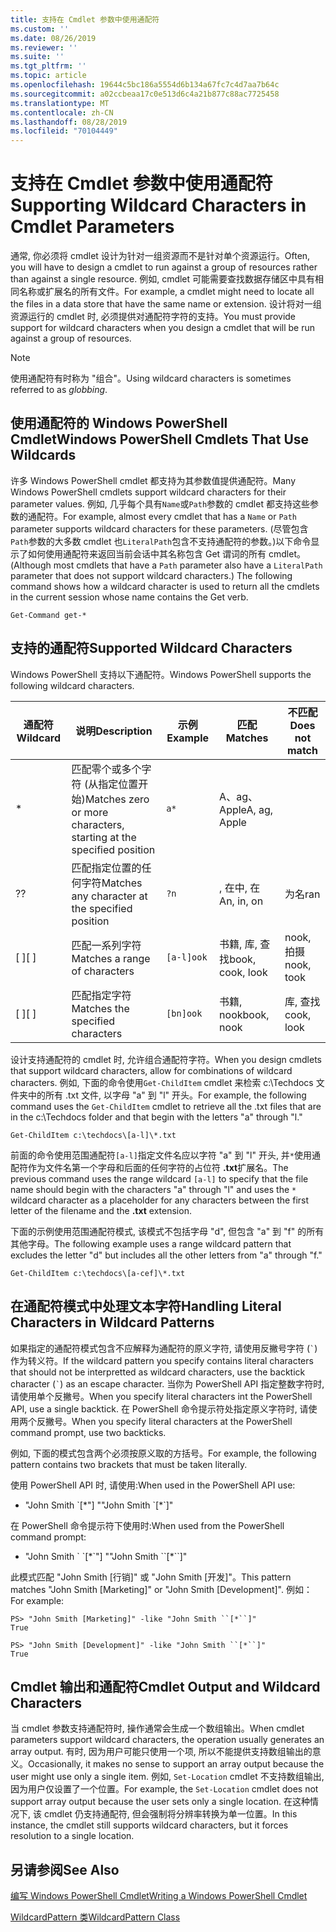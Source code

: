 ```yaml
---
title: 支持在 Cmdlet 参数中使用通配符
ms.custom: ''
ms.date: 08/26/2019
ms.reviewer: ''
ms.suite: ''
ms.tgt_pltfrm: ''
ms.topic: article
ms.openlocfilehash: 19644c5bc186a5554d6b134a67fc7c4d7aa7b64c
ms.sourcegitcommit: a02ccbeaa17c0e513d6c4a21b877c88ac7725458
ms.translationtype: MT
ms.contentlocale: zh-CN
ms.lasthandoff: 08/28/2019
ms.locfileid: "70104449"
---
```

# <a name="supporting-wildcard-characters-in-cmdlet-parameters"></a><span data-ttu-id="df74d-102">支持在 Cmdlet 参数中使用通配符</span><span class="sxs-lookup"><span data-stu-id="df74d-102">Supporting Wildcard Characters in Cmdlet Parameters</span></span>

<span data-ttu-id="df74d-103">通常, 你必须将 cmdlet 设计为针对一组资源而不是针对单个资源运行。</span><span class="sxs-lookup"><span data-stu-id="df74d-103">Often, you will have to design a cmdlet to run against a group of resources rather than against a single resource.</span></span> <span data-ttu-id="df74d-104">例如, cmdlet 可能需要查找数据存储区中具有相同名称或扩展名的所有文件。</span><span class="sxs-lookup"><span data-stu-id="df74d-104">For example, a cmdlet might need to locate all the files in a data store that have the same name or extension.</span></span> <span data-ttu-id="df74d-105">设计将对一组资源运行的 cmdlet 时, 必须提供对通配符字符的支持。</span><span class="sxs-lookup"><span data-stu-id="df74d-105">You must provide support for wildcard characters when you design a cmdlet that will be run against a group of resources.</span></span>

> [!NOTE]
> <span data-ttu-id="df74d-106">使用通配符有时称为 "组合"。</span><span class="sxs-lookup"><span data-stu-id="df74d-106">Using wildcard characters is sometimes referred to as *globbing*.</span></span>

## <a name="windows-powershell-cmdlets-that-use-wildcards"></a><span data-ttu-id="df74d-107">使用通配符的 Windows PowerShell Cmdlet</span><span class="sxs-lookup"><span data-stu-id="df74d-107">Windows PowerShell Cmdlets That Use Wildcards</span></span>

 <span data-ttu-id="df74d-108">许多 Windows PowerShell cmdlet 都支持为其参数值提供通配符。</span><span class="sxs-lookup"><span data-stu-id="df74d-108">Many Windows PowerShell cmdlets support wildcard characters for their parameter values.</span></span> <span data-ttu-id="df74d-109">例如, 几乎每个具有`Name`或`Path`参数的 cmdlet 都支持这些参数的通配符。</span><span class="sxs-lookup"><span data-stu-id="df74d-109">For example, almost every cmdlet that has a `Name` or `Path` parameter supports wildcard characters for these parameters.</span></span> <span data-ttu-id="df74d-110">(尽管包含`Path`参数的大多数 cmdlet 也`LiteralPath`包含不支持通配符的参数。)以下命令显示了如何使用通配符来返回当前会话中其名称包含 Get 谓词的所有 cmdlet。</span><span class="sxs-lookup"><span data-stu-id="df74d-110">(Although most cmdlets that have a `Path` parameter also have a `LiteralPath` parameter that does not support wildcard characters.) The following command shows how a wildcard character is used to return all the cmdlets in the current session whose name contains the Get verb.</span></span>

 `Get-Command get-*`

## <a name="supported-wildcard-characters"></a><span data-ttu-id="df74d-111">支持的通配符</span><span class="sxs-lookup"><span data-stu-id="df74d-111">Supported Wildcard Characters</span></span>

<span data-ttu-id="df74d-112">Windows PowerShell 支持以下通配符。</span><span class="sxs-lookup"><span data-stu-id="df74d-112">Windows PowerShell supports the following wildcard characters.</span></span>

| <span data-ttu-id="df74d-113">通配符</span><span class="sxs-lookup"><span data-stu-id="df74d-113">Wildcard</span></span> |                             <span data-ttu-id="df74d-114">说明</span><span class="sxs-lookup"><span data-stu-id="df74d-114">Description</span></span>                             |  <span data-ttu-id="df74d-115">示例</span><span class="sxs-lookup"><span data-stu-id="df74d-115">Example</span></span>   |     <span data-ttu-id="df74d-116">匹配</span><span class="sxs-lookup"><span data-stu-id="df74d-116">Matches</span></span>      | <span data-ttu-id="df74d-117">不匹配</span><span class="sxs-lookup"><span data-stu-id="df74d-117">Does not match</span></span> |
| -------- | ------------------------------------------------------------------- | ---------- | ---------------- | -------------- |
| *        | <span data-ttu-id="df74d-118">匹配零个或多个字符 (从指定位置开始)</span><span class="sxs-lookup"><span data-stu-id="df74d-118">Matches zero or more characters, starting at the specified position</span></span> | `a*`       | <span data-ttu-id="df74d-119">A、ag、Apple</span><span class="sxs-lookup"><span data-stu-id="df74d-119">A, ag, Apple</span></span>     |                |
| <span data-ttu-id="df74d-120">?</span><span class="sxs-lookup"><span data-stu-id="df74d-120">?</span></span>        | <span data-ttu-id="df74d-121">匹配指定位置的任何字符</span><span class="sxs-lookup"><span data-stu-id="df74d-121">Matches any character at the specified position</span></span>                     | `?n`       | <span data-ttu-id="df74d-122">, 在中, 在</span><span class="sxs-lookup"><span data-stu-id="df74d-122">An, in, on</span></span>       | <span data-ttu-id="df74d-123">为名</span><span class="sxs-lookup"><span data-stu-id="df74d-123">ran</span></span>            |
| <span data-ttu-id="df74d-124">[ ]</span><span class="sxs-lookup"><span data-stu-id="df74d-124">[ ]</span></span>      | <span data-ttu-id="df74d-125">匹配一系列字符</span><span class="sxs-lookup"><span data-stu-id="df74d-125">Matches a range of characters</span></span>                                       | `[a-l]ook` | <span data-ttu-id="df74d-126">书籍, 库, 查找</span><span class="sxs-lookup"><span data-stu-id="df74d-126">book, cook, look</span></span> | <span data-ttu-id="df74d-127">nook, 拍摄</span><span class="sxs-lookup"><span data-stu-id="df74d-127">nook, took</span></span>     |
| <span data-ttu-id="df74d-128">[ ]</span><span class="sxs-lookup"><span data-stu-id="df74d-128">[ ]</span></span>      | <span data-ttu-id="df74d-129">匹配指定字符</span><span class="sxs-lookup"><span data-stu-id="df74d-129">Matches the specified characters</span></span>                                    | `[bn]ook`  | <span data-ttu-id="df74d-130">书籍, nook</span><span class="sxs-lookup"><span data-stu-id="df74d-130">book, nook</span></span>       | <span data-ttu-id="df74d-131">库, 查找</span><span class="sxs-lookup"><span data-stu-id="df74d-131">cook, look</span></span>     |

<span data-ttu-id="df74d-132">设计支持通配符的 cmdlet 时, 允许组合通配符字符。</span><span class="sxs-lookup"><span data-stu-id="df74d-132">When you design cmdlets that support wildcard characters, allow for combinations of wildcard characters.</span></span> <span data-ttu-id="df74d-133">例如, 下面的命令使用`Get-ChildItem` cmdlet 来检索 c:\Techdocs 文件夹中的所有 .txt 文件, 以字母 "a" 到 "l" 开头。</span><span class="sxs-lookup"><span data-stu-id="df74d-133">For example, the following command uses the `Get-ChildItem` cmdlet to retrieve all the .txt files that are in the c:\Techdocs folder and that begin with the letters "a" through "l."</span></span>

`Get-ChildItem c:\techdocs\[a-l]\*.txt`

<span data-ttu-id="df74d-134">前面的命令使用范围通配符`[a-l]`指定文件名应以字符 "a" 到 "l" 开头, 并`*`使用通配符作为文件名第一个字母和后面的任何字符的占位符 **.txt**扩展名。</span><span class="sxs-lookup"><span data-stu-id="df74d-134">The previous command uses the range wildcard `[a-l]` to specify that the file name should begin with the characters "a" through "l" and uses the `*` wildcard character as a placeholder for any characters between the first letter of the filename and the **.txt** extension.</span></span>

<span data-ttu-id="df74d-135">下面的示例使用范围通配符模式, 该模式不包括字母 "d", 但包含 "a" 到 "f" 的所有其他字母。</span><span class="sxs-lookup"><span data-stu-id="df74d-135">The following example uses a range wildcard pattern that excludes the letter "d" but includes all the other letters from "a" through "f."</span></span>

`Get-ChildItem c:\techdocs\[a-cef]\*.txt`

## <a name="handling-literal-characters-in-wildcard-patterns"></a><span data-ttu-id="df74d-136">在通配符模式中处理文本字符</span><span class="sxs-lookup"><span data-stu-id="df74d-136">Handling Literal Characters in Wildcard Patterns</span></span>

<span data-ttu-id="df74d-137">如果指定的通配符模式包含不应解释为通配符的原义字符, 请使用反撇号字符 (`` ` ``) 作为转义符。</span><span class="sxs-lookup"><span data-stu-id="df74d-137">If the wildcard pattern you specify contains literal characters that should not be interpretted as wildcard characters, use the backtick character (`` ` ``) as an escape character.</span></span> <span data-ttu-id="df74d-138">当你为 PowerShell API 指定整数字符时, 请使用单个反撇号。</span><span class="sxs-lookup"><span data-stu-id="df74d-138">When you specify literal characters int the PowerShell API, use a single backtick.</span></span> <span data-ttu-id="df74d-139">在 PowerShell 命令提示符处指定原义字符时, 请使用两个反撇号。</span><span class="sxs-lookup"><span data-stu-id="df74d-139">When you specify literal characters at the PowerShell command prompt, use two backticks.</span></span>

<span data-ttu-id="df74d-140">例如, 下面的模式包含两个必须按原义取的方括号。</span><span class="sxs-lookup"><span data-stu-id="df74d-140">For example, the following pattern contains two brackets that must be taken literally.</span></span>

<span data-ttu-id="df74d-141">使用 PowerShell API 时, 请使用:</span><span class="sxs-lookup"><span data-stu-id="df74d-141">When used in the PowerShell API use:</span></span>

- <span data-ttu-id="df74d-142">"John Smith \`[\*"] "</span><span class="sxs-lookup"><span data-stu-id="df74d-142">"John Smith \`[\*\`]"</span></span>

<span data-ttu-id="df74d-143">在 PowerShell 命令提示符下使用时:</span><span class="sxs-lookup"><span data-stu-id="df74d-143">When used from the PowerShell command prompt:</span></span>

- <span data-ttu-id="df74d-144">"John Smith \` \`[\*\`"] "</span><span class="sxs-lookup"><span data-stu-id="df74d-144">"John Smith \`\`[\*\`\`]"</span></span>

<span data-ttu-id="df74d-145">此模式匹配 "John Smith [行销]" 或 "John Smith [开发]"。</span><span class="sxs-lookup"><span data-stu-id="df74d-145">This pattern matches "John Smith [Marketing]" or "John Smith [Development]".</span></span> <span data-ttu-id="df74d-146">例如：</span><span class="sxs-lookup"><span data-stu-id="df74d-146">For example:</span></span>

```
PS> "John Smith [Marketing]" -like "John Smith ``[*``]"
True

PS> "John Smith [Development]" -like "John Smith ``[*``]"
True
```

## <a name="cmdlet-output-and-wildcard-characters"></a><span data-ttu-id="df74d-147">Cmdlet 输出和通配符</span><span class="sxs-lookup"><span data-stu-id="df74d-147">Cmdlet Output and Wildcard Characters</span></span>

<span data-ttu-id="df74d-148">当 cmdlet 参数支持通配符时, 操作通常会生成一个数组输出。</span><span class="sxs-lookup"><span data-stu-id="df74d-148">When cmdlet parameters support wildcard characters, the operation usually generates an array output.</span></span>
<span data-ttu-id="df74d-149">有时, 因为用户可能只使用一个项, 所以不能提供支持数组输出的意义。</span><span class="sxs-lookup"><span data-stu-id="df74d-149">Occasionally, it makes no sense to support an array output because the user might use only a single item.</span></span> <span data-ttu-id="df74d-150">例如, `Set-Location` cmdlet 不支持数组输出, 因为用户仅设置了一个位置。</span><span class="sxs-lookup"><span data-stu-id="df74d-150">For example, the `Set-Location` cmdlet does not support array output because the user sets only a single location.</span></span> <span data-ttu-id="df74d-151">在这种情况下, 该 cmdlet 仍支持通配符, 但会强制将分辨率转换为单一位置。</span><span class="sxs-lookup"><span data-stu-id="df74d-151">In this instance, the cmdlet still supports wildcard characters, but it forces resolution to a single location.</span></span>

## <a name="see-also"></a><span data-ttu-id="df74d-152">另请参阅</span><span class="sxs-lookup"><span data-stu-id="df74d-152">See Also</span></span>

[<span data-ttu-id="df74d-153">编写 Windows PowerShell Cmdlet</span><span class="sxs-lookup"><span data-stu-id="df74d-153">Writing a Windows PowerShell Cmdlet</span></span>](./writing-a-windows-powershell-cmdlet.md)

[<span data-ttu-id="df74d-154">WildcardPattern 类</span><span class="sxs-lookup"><span data-stu-id="df74d-154">WildcardPattern Class</span></span>](/dotnet/api/system.management.automation.wildcardpattern)
